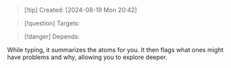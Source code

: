 
>[!tip] Created: [2024-08-19 Mon 20:42]

>[!question] Targets: 

>[!danger] Depends: 

While typing, it summarizes the atoms for you.
It then flags what ones might have problems and why, allowing you to explore deeper.